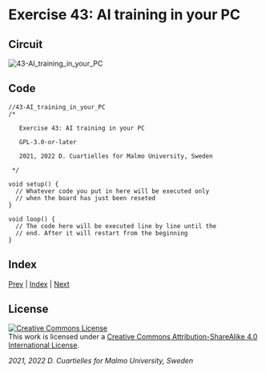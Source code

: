 # Exercise 43: AI training in your PC

## Circuit

![43-AI_training_in_your_PC]()

## Code

```c_cpp
//43-AI_training_in_your_PC
/*

   Exercise 43: AI training in your PC

   GPL-3.0-or-later

   2021, 2022 D. Cuartielles for Malmo University, Sweden

 */

void setup() {
  // Whatever code you put in here will be executed only 
  // when the board has just been reseted
}

void loop() {
  // The code here will be executed line by line until the 
  // end. After it will restart from the beginning
}
```

## Index

[Prev](../42-AI_training_with_Jupyter_IMU/42-AI_training_with_Jupyter_IMU.md) |  [Index](../course_index.md) |  [Next](../44-AI_training_on_board/44-AI_training_on_board.md)

## License

<a rel="license" href="http://creativecommons.org/licenses/by-sa/4.0/"><img alt="Creative Commons License" style="border-width:0" src="https://i.creativecommons.org/l/by-sa/4.0/80x15.png" /></a><br />This work is licensed under a <a rel="license" href="http://creativecommons.org/licenses/by-sa/4.0/">Creative Commons Attribution-ShareAlike 4.0 International License</a>.

*2021, 2022 D. Cuartielles for Malmo University, Sweden*
